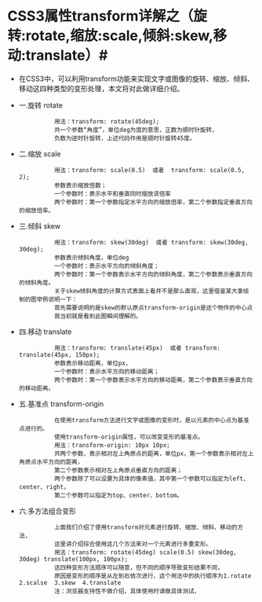 # CSS3属性transform详解之（旋转:rotate,缩放:scale,倾斜:skew,移动:translate）# 

 
- 在CSS3中，可以利用transform功能来实现文字或图像的旋转、缩放、倾斜、移动这四种类型的变形处理，本文将对此做详细介绍。

- 一.旋转 rotate

                用法：transform: rotate(45deg);
                共一个参数“角度”，单位deg为度的意思，正数为顺时针旋转，
                负数为逆时针旋转，上述代码作用是顺时针旋转45度。

- 二.缩放 scale

                用法：transform: scale(0.5)  或者  transform: scale(0.5, 2);
                参数表示缩放倍数；
                一个参数时：表示水平和垂直同时缩放该倍率
                两个参数时：第一个参数指定水平方向的缩放倍率，第二个参数指定垂直方向的缩放倍率。

- 三.倾斜 skew

                用法：transform: skew(30deg)  或者 transform: skew(30deg, 30deg);
                参数表示倾斜角度，单位deg
                一个参数时：表示水平方向的倾斜角度；
                两个参数时：第一个参数表示水平方向的倾斜角度，第二个参数表示垂直方向的倾斜角度。
                关于skew倾斜角度的计算方式表面上看并不是那么直观，这里借鉴某大拿绘制的图举例说明一下：
                首先需要说明的是skew的默认原点transform-origin是这个物件的中心点
                我当初就是看到此图瞬间理解的。

- 四.移动 translate

                用法：transform: translate(45px)  或者 transform: translate(45px, 150px);
                参数表示移动距离，单位px，
                一个参数时：表示水平方向的移动距离；
                两个参数时：第一个参数表示水平方向的移动距离，第二个参数表示垂直方向的移动距离。

- 五.基准点 transform-origin

                在使用transform方法进行文字或图像的变形时，是以元素的中心点为基准点进行的。
                使用transform-origin属性，可以改变变形的基准点。
                用法：transform-origin: 10px 10px;
                共两个参数，表示相对左上角原点的距离，单位px，第一个参数表示相对左上角原点水平方向的距离，
                第二个参数表示相对左上角原点垂直方向的距离；
                两个参数除了可以设置为具体的像素值，其中第一个参数可以指定为left、center、right，
                第二个参数可以指定为top、center、bottom。

- 六.多方法组合变形

                上面我们介绍了使用transform对元素进行旋转、缩放、倾斜、移动的方法，
                这里讲介绍综合使用这几个方法来对一个元素进行多重变形。
                用法：transform: rotate(45deg) scale(0.5) skew(30deg, 30deg) translate(100px, 100px);
                这四种变形方法顺序可以随意，但不同的顺序导致变形结果不同，
                原因是变形的顺序是从左到右依次进行，这个用法中的执行顺序为1.rotate  2.scalse  3.skew  4.translate
                注：浏览器支持性不做介绍，具体使用时请做具体测试，

